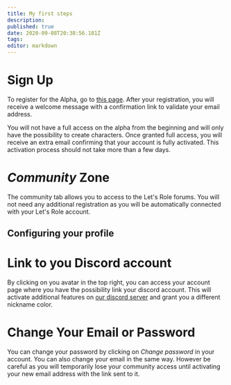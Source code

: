 ```yaml
---
title: My first steps
description: 
published: true
date: 2020-09-08T20:38:56.181Z
tags: 
editor: markdown
---
```


# Sign Up

To register for the Alpha, go to [this page](https://alpha.lets-role.com/register). After your registration, you will receive a welcome message with a confirmation link to validate your email address.

You will not have a full access on the alpha from the beginning and will only have the possibility to create characters. Once granted full access, you will receive an extra email confirming that your account is fully activated. This activation process should not take more than a few days.

# *Community* Zone

The community tab allows you to access to the Let's Role forums. You will not need any additional registration as you will be automatically connected with your Let's Role account.

## Configuring your profile

# Link to you Discord account

By clicking on you avatar in the top right, you can access your account page where you have the possibility link your discord account. This will activate additional features on [our discord server](https://discord.gg/m5cqTwa) and grant you a different nickname color.

# Change Your Email or Password

You can change your password by clicking on *Change password* in your account. You can also change your email in the same way. However be careful as you will temporarily lose your community access until activating your new email address with the link sent to it.

